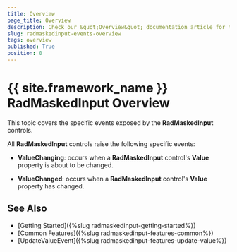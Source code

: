 ```yaml
---
title: Overview
page_title: Overview
description: Check our &quot;Overview&quot; documentation article for the RadMaskedInput {{ site.framework_name }} control.
slug: radmaskedinput-events-overview
tags: overview
published: True
position: 0
---
```


# {{ site.framework_name }} RadMaskedInput Overview

This topic covers the specific events exposed by the __RadMaskedInput__ controls.

All __RadMaskedInput__ controls raise the following specific events:

* __ValueChanging__: occurs when a __RadMaskedInput__ control's __Value__ property is about to be changed.

* __ValueChanged__: occurs when a __RadMaskedInput__ control's __Value__ property has changed.

## See Also
 * [Getting Started]({%slug radmaskedinput-getting-started%})
 * [Common Features]({%slug radmaskedinput-features-common%})
 * [UpdateValueEvent]({%slug radmaskedinput-features-update-value%})